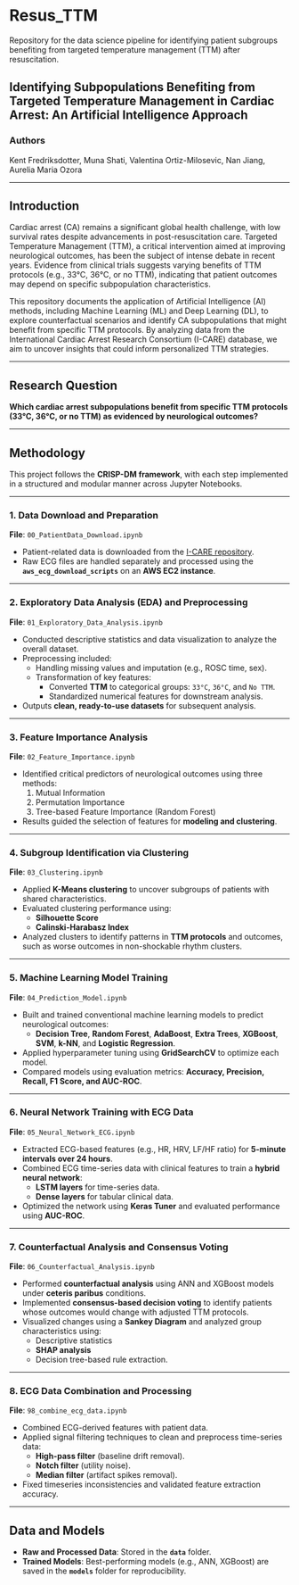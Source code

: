 # Resus_TTM
Repository for the data science pipeline for identifying patient subgroups benefiting from targeted temperature management (TTM) after resuscitation.

## Identifying Subpopulations Benefiting from Targeted Temperature Management in Cardiac Arrest: An Artificial Intelligence Approach

### Authors
Kent Fredriksdotter, Muna Shati, Valentina Ortiz-Milosevic, Nan Jiang, Aurelia Maria Ozora

---

## Introduction

Cardiac arrest (CA) remains a significant global health challenge, with low survival rates despite advancements in post-resuscitation care. Targeted Temperature Management (TTM), a critical intervention aimed at improving neurological outcomes, has been the subject of intense debate in recent years. Evidence from clinical trials suggests varying benefits of TTM protocols (e.g., 33°C, 36°C, or no TTM), indicating that patient outcomes may depend on specific subpopulation characteristics.

This repository documents the application of Artificial Intelligence (AI) methods, including Machine Learning (ML) and Deep Learning (DL), to explore counterfactual scenarios and identify CA subpopulations that might benefit from specific TTM protocols. By analyzing data from the International Cardiac Arrest Research Consortium (I-CARE) database, we aim to uncover insights that could inform personalized TTM strategies.

---

## Research Question

**Which cardiac arrest subpopulations benefit from specific TTM protocols (33°C, 36°C, or no TTM) as evidenced by neurological outcomes?**

---

## Methodology

This project follows the **CRISP-DM framework**, with each step implemented in a structured and modular manner across Jupyter Notebooks.

---

### 1. Data Download and Preparation  
**File**: `00_PatientData_Download.ipynb`  

- Patient-related data is downloaded from the [I-CARE repository](https://physionet.org/content/i-care/2.1/).  
- Raw ECG files are handled separately and processed using the **`aws_ecg_download_scripts`** on an **AWS EC2 instance**.

---

### 2. Exploratory Data Analysis (EDA) and Preprocessing  
**File**: `01_Exploratory_Data_Analysis.ipynb`  

- Conducted descriptive statistics and data visualization to analyze the overall dataset.  
- Preprocessing included:  
  - Handling missing values and imputation (e.g., ROSC time, sex).  
  - Transformation of key features:  
    - Converted **TTM** to categorical groups: `33°C`, `36°C`, and `No TTM`.  
    - Standardized numerical features for downstream analysis.  
- Outputs **clean, ready-to-use datasets** for subsequent analysis.

---

### 3. Feature Importance Analysis  
**File**: `02_Feature_Importance.ipynb`  

- Identified critical predictors of neurological outcomes using three methods:  
  1. Mutual Information  
  2. Permutation Importance  
  3. Tree-based Feature Importance (Random Forest)  
- Results guided the selection of features for **modeling and clustering**.

---

### 4. Subgroup Identification via Clustering  
**File**: `03_Clustering.ipynb`  

- Applied **K-Means clustering** to uncover subgroups of patients with shared characteristics.  
- Evaluated clustering performance using:  
  - **Silhouette Score**  
  - **Calinski-Harabasz Index**  
- Analyzed clusters to identify patterns in **TTM protocols** and outcomes, such as worse outcomes in non-shockable rhythm clusters.

---

### 5. Machine Learning Model Training  
**File**: `04_Prediction_Model.ipynb`  

- Built and trained conventional machine learning models to predict neurological outcomes:  
  - **Decision Tree**, **Random Forest**, **AdaBoost**, **Extra Trees**, **XGBoost**, **SVM**, **k-NN**, and **Logistic Regression**.  
- Applied hyperparameter tuning using **GridSearchCV** to optimize each model.  
- Compared models using evaluation metrics: **Accuracy, Precision, Recall, F1 Score, and AUC-ROC**.

---

### 6. Neural Network Training with ECG Data  
**File**: `05_Neural_Network_ECG.ipynb`  

- Extracted ECG-based features (e.g., HR, HRV, LF/HF ratio) for **5-minute intervals over 24 hours**.  
- Combined ECG time-series data with clinical features to train a **hybrid neural network**:  
  - **LSTM layers** for time-series data.  
  - **Dense layers** for tabular clinical data.  
- Optimized the network using **Keras Tuner** and evaluated performance using **AUC-ROC**.

---

### 7. Counterfactual Analysis and Consensus Voting  
**File**: `06_Counterfactual_Analysis.ipynb`  

- Performed **counterfactual analysis** using ANN and XGBoost models under **ceteris paribus** conditions.  
- Implemented **consensus-based decision voting** to identify patients whose outcomes would change with adjusted TTM protocols.  
- Visualized changes using a **Sankey Diagram** and analyzed group characteristics using:  
  - Descriptive statistics  
  - **SHAP analysis**  
  - Decision tree-based rule extraction.

---

### 8. ECG Data Combination and Processing  
**File**: `98_combine_ecg_data.ipynb`  

- Combined ECG-derived features with patient data.  
- Applied signal filtering techniques to clean and preprocess time-series data:  
  - **High-pass filter** (baseline drift removal).  
  - **Notch filter** (utility noise).  
  - **Median filter** (artifact spikes removal).  
- Fixed timeseries inconsistencies and validated feature extraction accuracy.

---

## Data and Models  

- **Raw and Processed Data**: Stored in the **`data`** folder.  
- **Trained Models**: Best-performing models (e.g., ANN, XGBoost) are saved in the **`models`** folder for reproducibility.
